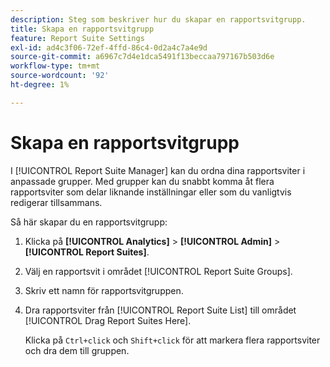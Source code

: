 ```yaml
---
description: Steg som beskriver hur du skapar en rapportsvitgrupp.
title: Skapa en rapportsvitgrupp
feature: Report Suite Settings
exl-id: ad4c3f06-72ef-4ffd-86c4-0d2a4c7a4e9d
source-git-commit: a6967c7d4e1dca5491f13beccaa797167b503d6e
workflow-type: tm+mt
source-wordcount: '92'
ht-degree: 1%

---
```


# Skapa en rapportsvitgrupp

I [!UICONTROL Report Suite Manager] kan du ordna dina rapportsviter i anpassade grupper. Med grupper kan du snabbt komma åt flera rapportsviter som delar liknande inställningar eller som du vanligtvis redigerar tillsammans.

Så här skapar du en rapportsvitgrupp:

1. Klicka på **[!UICONTROL Analytics]** > **[!UICONTROL Admin]** > **[!UICONTROL Report Suites]**.
1. Välj en rapportsvit i området [!UICONTROL Report Suite Groups].
1. Skriv ett namn för rapportsvitgruppen.
1. Dra rapportsviter från [!UICONTROL Report Suite List] till området [!UICONTROL Drag Report Suites Here].

   Klicka på `Ctrl+click` och `Shift+click` för att markera flera rapportsviter och dra dem till gruppen.
